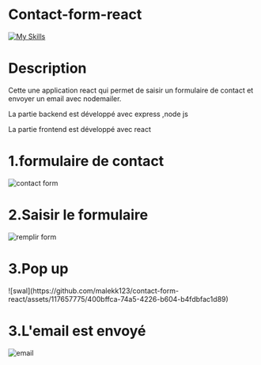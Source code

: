 # Contact-form-react

 [![My Skills](https://skillicons.dev/icons?i=js,react,nodejs,express)](https://skillicons.dev)

# Description
Cette une application react qui permet de saisir un formulaire de contact et envoyer un email avec nodemailer.

La partie backend est développé avec express ,node js 


La partie frontend est développé avec react 

<h1>1.formulaire de contact</h1>

![contact form](https://github.com/malekk123/contact-form-react/assets/117657775/8c3aeefc-ad1f-4e93-a91d-e035ce04c68a)


<h1>2.Saisir le formulaire</h1>

![remplir form](https://github.com/malekk123/contact-form-react/assets/117657775/1f0032c7-8831-4ca9-a8be-29d735805f9a)

<h1>3.Pop up </h1>
![swal](https://github.com/malekk123/contact-form-react/assets/117657775/400bffca-74a5-4226-b604-b4fdbfac1d89)

<h1>3.L'email est envoyé</h1>

![email](https://github.com/malekk123/contact-form-react/assets/117657775/730984f3-9d62-4a41-85b4-78c1a6c3bcf8)

